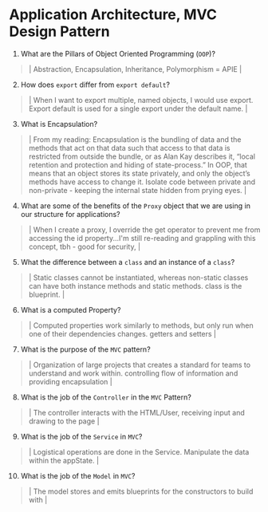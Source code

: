 # Application Architecture, MVC Design Pattern
01. What are the Pillars of Object Oriented Programming (`OOP`)?
  
  > | Abstraction, Encapsulation, Inheritance, Polymorphism = APIE |

02. How does `export` differ from `export default`?
  
  > | When I want to export multiple, named objects, I would use export.  Export default is used for a single export under the default name. |

03. What is Encapsulation?
  
  > | From my reading: Encapsulation is the bundling of data and the methods that act on that data such that access to that data is restricted from outside the bundle, or as Alan Kay describes it, “local retention and protection and hiding of state-process.” In OOP, that means that an object stores its state privately, and only the object’s methods have access to change it. Isolate code between private and non-private - keeping the internal state hidden from prying eyes. |

04. What are some of the benefits of the `Proxy` object that we are using in our structure for applications?
  
  > | When I create a proxy, I override the get operator to prevent me from accessing the id property...I'm still re-reading and grappling with this concept, tbh - good for security,  |

05. What the difference between a `class` and an instance of a `class`?
  
  > | Static classes cannot be instantiated, whereas non-static classes can have both instance methods and static methods. class is the blueprint. |

06. What is a computed Property?
  
  > | Computed properties work similarly to methods, but only run when one of their dependencies changes. getters and setters |

07. What is the purpose of the `MVC` pattern?
  
  > | Organization of large projects that creates a standard for teams to understand and work within. controlling flow of information and providing encapsulation |

08. What is the job of the `Controller` in the `MVC` Pattern?
  
  > | The controller interacts with the HTML/User, receiving input and drawing to the page |

09. What is the job of the `Service` in `MVC`?
  
  > | Logistical operations are done in the Service. Manipulate the data within the appState. |

10. What is the job of the `Model` in `MVC`?
  
  > | The model stores and emits blueprints for the constructors to build with |
